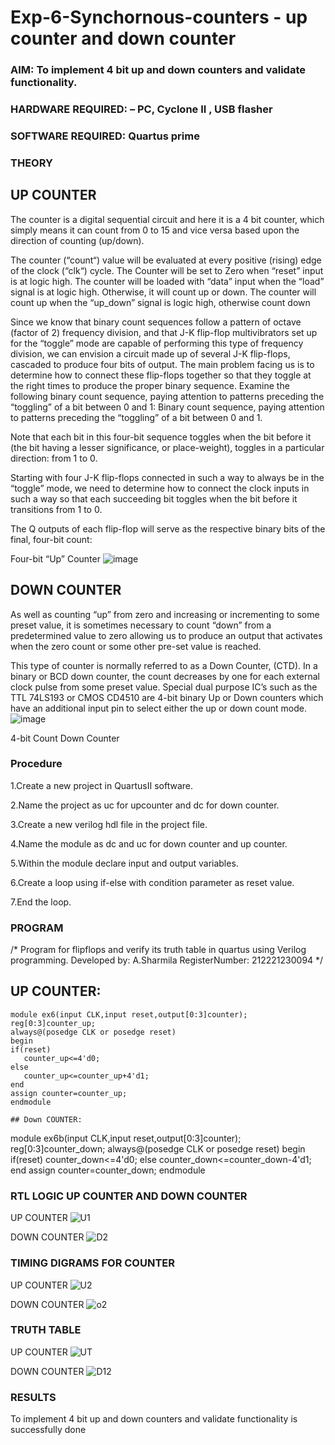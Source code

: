 # Exp-6-Synchornous-counters - up counter and down counter 
### AIM: To implement 4 bit up and down counters and validate  functionality.
### HARDWARE REQUIRED:  – PC, Cyclone II , USB flasher
### SOFTWARE REQUIRED:   Quartus prime
### THEORY 

## UP COUNTER 
The counter is a digital sequential circuit and here it is a 4 bit counter, which simply means it can count from 0 to 15 and vice versa based upon the direction of counting (up/down). 

The counter (“count“) value will be evaluated at every positive (rising) edge of the clock (“clk“) cycle.
The Counter will be set to Zero when “reset” input is at logic high.
The counter will be loaded with “data” input when the “load” signal is at logic high. Otherwise, it will count up or down.
The counter will count up when the “up_down” signal is logic high, otherwise count down

Since we know that binary count sequences follow a pattern of octave (factor of 2) frequency division, and that J-K flip-flop multivibrators set up for the “toggle” mode are capable of performing this type of frequency division, we can envision a circuit made up of several J-K flip-flops, cascaded to produce four bits of output.
The main problem facing us is to determine how to connect these flip-flops together so that they toggle at the right times to produce the proper binary sequence.
Examine the following binary count sequence, paying attention to patterns preceding the “toggling” of a bit between 0 and 1:
Binary count sequence, paying attention to patterns preceding the “toggling” of a bit between 0 and 1.

Note that each bit in this four-bit sequence toggles when the bit before it (the bit having a lesser significance, or place-weight), toggles in a particular direction: from 1 to 0.



 
 

Starting with four J-K flip-flops connected in such a way to always be in the “toggle” mode, we need to determine how to connect the clock inputs in such a way so that each succeeding bit toggles when the bit before it transitions from 1 to 0.

The Q outputs of each flip-flop will serve as the respective binary bits of the final, four-bit count:

 
 

Four-bit “Up” Counter
![image](https://user-images.githubusercontent.com/36288975/169644758-b2f4339d-9532-40c5-af40-8f4f8c942e2c.png)



## DOWN COUNTER 

As well as counting “up” from zero and increasing or incrementing to some preset value, it is sometimes necessary to count “down” from a predetermined value to zero allowing us to produce an output that activates when the zero count or some other pre-set value is reached.

This type of counter is normally referred to as a Down Counter, (CTD). In a binary or BCD down counter, the count decreases by one for each external clock pulse from some preset value. Special dual purpose IC’s such as the TTL 74LS193 or CMOS CD4510 are 4-bit binary Up or Down counters which have an additional input pin to select either the up or down count mode.
![image](https://user-images.githubusercontent.com/36288975/169644844-1a14e123-7228-4ed8-81a9-eb937dff4ac8.png)


4-bit Count Down Counter
### Procedure
1.Create a new project in QuartusII software.

2.Name the project as uc for upcounter and dc for down counter.

3.Create a new verilog hdl file in the project file.

4.Name the module as dc and uc for down counter and up counter.

5.Within the module declare input and output variables.

6.Create a loop using if-else with condition parameter as reset value.

7.End the loop.



### PROGRAM 
/*
Program for flipflops  and verify its truth table in quartus using Verilog programming.
Developed by: A.Sharmila
RegisterNumber: 212221230094
*/
## UP COUNTER:
```
module ex6(input CLK,input reset,output[0:3]counter);
reg[0:3]counter_up;
always@(posedge CLK or posedge reset)
begin 
if(reset)
   counter_up<=4'd0;
else
   counter_up<=counter_up+4'd1;
end
assign counter=counter_up;
endmodule

## Down COUNTER:
```
module ex6b(input CLK,input reset,output[0:3]counter);
reg[0:3]counter_down;
always@(posedge CLK or posedge reset)
begin 
if(reset)
counter_down<=4'd0;
else
counter_down<=counter_down-4'd1;
end
assign counter=counter_down;
endmodule



### RTL LOGIC UP COUNTER AND DOWN COUNTER  

UP COUNTER
![U1](https://user-images.githubusercontent.com/94506182/200110829-9bfec194-4fe5-4a16-a05c-9cc13e9c6d6b.png)

DOWN COUNTER
![D2](https://user-images.githubusercontent.com/94506182/200110862-11913f76-3d60-4f8b-956d-3b01a5256b81.png)






### TIMING DIGRAMS FOR COUNTER  

UP COUNTER
![U2](https://user-images.githubusercontent.com/94506182/200111075-d06fade8-9aa4-49e8-9904-ed29a0118444.png)

DOWN COUNTER
![o2](https://user-images.githubusercontent.com/94506182/200111105-8f1776dd-f95f-4f91-8c91-910787497bfe.png)






### TRUTH TABLE 

UP COUNTER
![UT](https://user-images.githubusercontent.com/94506182/200111198-6bb2ed12-1a53-4955-af25-d5171df72f7d.png)

DOWN COUNTER
![D12](https://user-images.githubusercontent.com/94506182/200111219-c9e714fc-76c9-4e62-8413-f6603f970007.png)



### RESULTS 
To implement 4 bit up and down counters and validate functionality is successfully done
